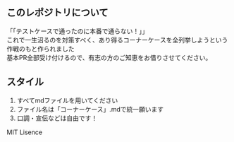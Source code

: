 ## このレポジトリについて
「「テストケースで通ったのに本番で通らない！」」<br>
これで一生沼るのを対策すべく、あり得るコーナーケースを全列挙しようという作戦のもと作られました<br>
基本PR全部受け付けるので、有志の方のご知恵をお借りさせてください。<br>

## スタイル
1. すべてmdファイルを用いてください
2. ファイル名は「コーナーケース」.mdで統一願います
3. 口調・宣伝などは自由です！

MIT Lisence
